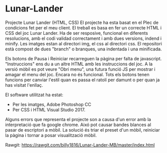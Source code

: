 # Lunar-Lander
Projecte Lunar Lander (HTML, CSS)
El projecte ha esta basat en el Plec de condicions fet per el meu client. El treball es basa en fer un correcte HTML i CSS del joc Lunar Lander. Ha de ser resposive, funcional en diferents resolucions, amb el codi validad correctament i amb dues versions, indend i minify.
Les imatges estan al directori img, el css al directori css. El repositori està compost de dues "branch" o branques, una indentada i una minificada.

Els botons de Pausa i Reiniciar recarreguen la pàgina per falta de javascript. "Instruccions" ens du a un altre HTML amb les instruccions del joc. A la versió mòbil es pot veure "Obri menu", una futura funció  JS per mostrar i amagar el menu del joc. Encara no és funcional. Tots els botons tenen funcions per canviar l'estil quan es passa el ratolí per damunt o per quan ja has visitat l'enllaç.

El software utilitzat ha estat:
* Per les imatges, Adobe Photoshop CC
* Per CSS i HTML Visual Studio 2017.

Alguns errors que representa el projecte son a causa d'un error amb la interpretació que fa google chrome. Aixó pot causar bandes blances al pasar de escriptori a mòbil. La solució és triar el preset d'un mòbil, reiniciar la pàgina i tornar a posar visualització mòbil.

Rawgit: https://rawgit.com/billy1816/Lunar-Lander-MB/master/index.html


